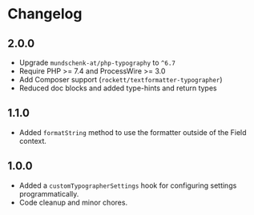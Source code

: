 # Changelog

## 2.0.0

- Upgrade `mundschenk-at/php-typography` to `^6.7`
- Require PHP >= 7.4 and ProcessWire >= 3.0
- Add Composer support (`rockett/textformatter-typographer`)
- Reduced doc blocks and added type-hints and return types

## 1.1.0

- Added `formatString` method to use the formatter outside of the Field context.

## 1.0.0

- Added a `customTypographerSettings` hook for configuring settings programmatically.
- Code cleanup and minor chores.
